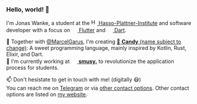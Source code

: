 ### Hello, world! 👋

I'm Jonas Wanke, a student at the [<img src="https://hpi.de/typo3conf/ext/hpi_distribution/Resources/Public/Default/img/HPI-Favicon-33x33.png" alt="HPI" width="16" height="16"> Hasso-Plattner-Institute](https://hpi.de/en.html) and software developer with a focus on [<img src="https://storage.googleapis.com/cms-storage-bucket/4fd0db61df0567c0f352.png" width="16" height="16"> Flutter](https://flutter.dev) and [<img src="https://dart.dev/assets/shared/dart/icon/64.png" width="16" height="16"> Dart](https://dart.dev).

🍬 Together with [@MarcelGarus](https://github.com/MarcelGarus), I'm creating [🍭 **Candy** (name subject to change)](https://github.com/candy-lang/candy): A sweet programming language, mainly inspired by Kotlin, Rust, Elixir, and Dart.  
🌱 I'm currently working at [<img src="https://smusy.app/wp-content/uploads/2022/01/faviconV2.jpeg" width="16" height="16"> **smusy.**](https://smusy.de) to revolutionize the application process for students.  

📫 Don't hesistate to get in touch with me! (digitally 😷)  
You can reach me on [Telegram](https://t.me/JonasWanke) or via [other contact options](mailto:contact+github@wanke.dev). Other contact options are listed on [my website](https://wanke.dev).
